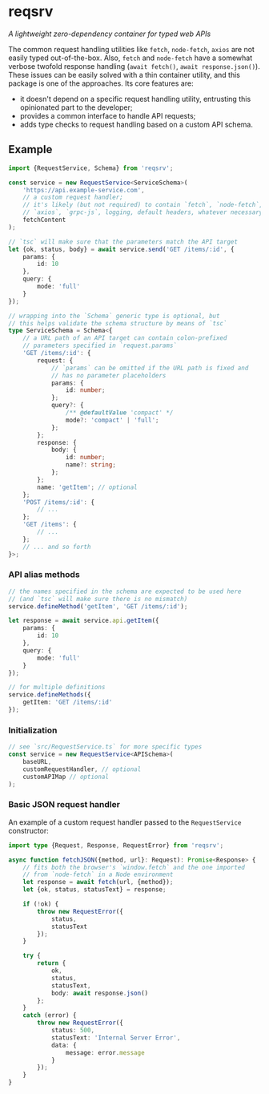 # reqsrv

*A lightweight zero-dependency container for typed web APIs*

The common request handling utilities like `fetch`, `node-fetch`, `axios` are not easily typed out-of-the-box. Also, `fetch` and `node-fetch` have a somewhat verbose twofold response handling (`await fetch()`, `await response.json()`). These issues can be easily solved with a thin container utility, and this package is one of the approaches. Its core features are:

- it doesn't depend on a specific request handling utility, entrusting this opinionated part to the developer;
- provides a common interface to handle API requests;
- adds type checks to request handling based on a custom API schema.

## Example

```ts
import {RequestService, Schema} from 'reqsrv';

const service = new RequestService<ServiceSchema>(
    'https://api.example-service.com',
    // a custom request handler;
    // it's likely (but not required) to contain `fetch`, `node-fetch`,
    // `axios`, `grpc-js`, logging, default headers, whatever necessary
    fetchContent
);

// `tsc` will make sure that the parameters match the API target
let {ok, status, body} = await service.send('GET /items/:id', {
    params: {
        id: 10
    },
    query: {
        mode: 'full'
    }
});

// wrapping into the `Schema` generic type is optional, but
// this helps validate the schema structure by means of `tsc`
type ServiceSchema = Schema<{
    // a URL path of an API target can contain colon-prefixed
    // parameters specified in `request.params`
    'GET /items/:id': {
        request: {
            // `params` can be omitted if the URL path is fixed and
            // has no parameter placeholders
            params: {
                id: number;
            };
            query?: {
                /** @defaultValue 'compact' */
                mode?: 'compact' | 'full';
            };
        };
        response: {
            body: {
                id: number;
                name?: string;
            };
        };
        name: 'getItem'; // optional
    };
    'POST /items/:id': {
        // ...
    };
    'GET /items': {
        // ...
    };
    // ... and so forth
}>;
```

### API alias methods

```ts
// the names specified in the schema are expected to be used here
// (and `tsc` will make sure there is no mismatch)
service.defineMethod('getItem', 'GET /items/:id');

let response = await service.api.getItem({
    params: {
        id: 10
    },
    query: {
        mode: 'full'
    }
});
```

```ts
// for multiple definitions
service.defineMethods({
    getItem: 'GET /items/:id'
});
```

### Initialization

```ts
// see `src/RequestService.ts` for more specific types
const service = new RequestService<APISchema>(
    baseURL,
    customRequestHandler, // optional
    customAPIMap // optional
);
```

### Basic JSON request handler

An example of a custom request handler passed to the `RequestService` constructor:

```ts
import type {Request, Response, RequestError} from 'reqsrv';

async function fetchJSON({method, url}: Request): Promise<Response> {
    // fits both the browser's `window.fetch` and the one imported
    // from `node-fetch` in a Node environment
    let response = await fetch(url, {method});
    let {ok, status, statusText} = response;

    if (!ok) {
        throw new RequestError({
            status,
            statusText
        });
    }

    try {
        return {
            ok,
            status,
            statusText,
            body: await response.json()
        };
    }
    catch (error) {
        throw new RequestError({
            status: 500,
            statusText: 'Internal Server Error',
            data: {
                message: error.message
            }
        });
    }
}
```
